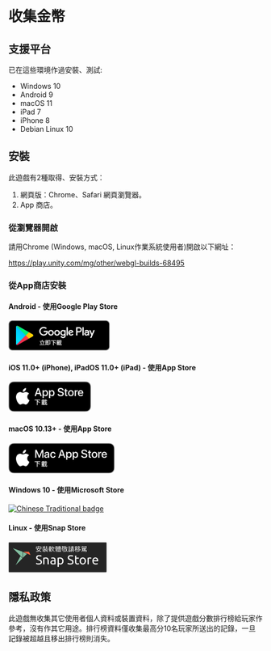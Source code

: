 # 收集金幣

## 支援平台
已在這些環境作過安裝、測試:
* Windows 10
* Android 9
* macOS 11
* iPad 7
* iPhone 8
* Debian Linux 10

## <a id='install'>安裝</a>
此遊戲有2種取得、安裝方式：

  1. 網頁版：Chrome、Safari 網頁瀏覽器。
  2. App 商店。

### <a id='web-app'>從瀏覽器開啟</a>
請用Chrome (Windows, macOS, Linux作業系統使用者)開啟以下網址：

https://play.unity.com/mg/other/webgl-builds-68495

### <a id='storeApp'>從App商店安裝</a>

#### Android - 使用Google Play Store
<a href='https://play.google.com/store/apps/details?id=com.github.MrMYHuang.Collector' target='_blank'>
<img width="auto" height='60px' alt='Google Play立即下載' src='https://github.com/MrMYHuang/Collector/raw/main/docs/images/zh-tw_badge_web_generic.png'/>
</a>

#### iOS 11.0+ (iPhone), iPadOS 11.0+ (iPad) - 使用App Store
<a href='https://apps.apple.com/app/id1575109691' target='_blank'>
<img width="auto" height='60px' src='https://github.com/MrMYHuang/Collector/raw/main/docs/images/Download_on_the_App_Store_Badge_CNTC_RGB_blk_100217.svg'/>
</a>

#### macOS 10.13+ - 使用App Store
<a href='https://apps.apple.com/app/id1575109691' target='_blank'>
<img width="auto" height='60px' src='https://github.com/MrMYHuang/Collector/raw/main/docs/images/Download_on_the_Mac_App_Store_Badge_CNTC_RGB_blk_100217.svg'/>
</a>

#### Windows 10 - 使用Microsoft Store
<a href='https://www.microsoft.com/store/apps/9n6jsvdgxjjw' target='_blank'>
<img width="auto" height='60px' src='https://developer.microsoft.com/store/badges/images/Chinese-Traditional_get-it-from-MS.png' alt='Chinese Traditional badge'/>
</a>

#### Linux - 使用Snap Store
<a href='https://snapcraft.io/game-collector' target='_blank'>
<img width="auto" height='60px' src='https://github.com/MrMYHuang/Collector/raw/main/docs/images/[TW]-snap-store-black@2x.png' />
</a>

## 隱私政策
此遊戲無收集其它使用者個人資料或裝置資料，除了提供遊戲分數排行榜給玩家作參考，沒有作其它用途。排行榜資料僅收集最高分10名玩家所送出的記錄，一旦記錄被超越且移出排行榜則消失。